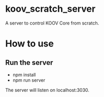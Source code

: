 # koov_scratch_server
A server to control KOOV Core from scratch.

# How to use
## Run the server
* npm install
* npm run server

The server will listen on localhost:3030.
